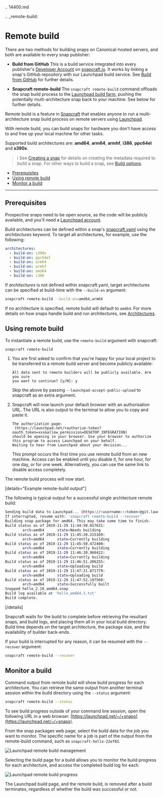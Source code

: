 .. 14400.md

.. _remote-build:

# Remote build

There are two methods for building snaps on Canonical-hosted servers, and both are available to every snap publisher:

- **Build from GitHub**
This is a build service integrated into every publisher's [Developer Account](create-a-developer-account.md) on [snapcraft.io](https://snapcraft.io/). It works by linking a snap's GitHub repository with our Launchpad build service. See [Build from GitHub](build-from-github.md) for further details.

- **Snapcraft remote-build**
  The `snapcraft remote-build` command offloads the snap build process to the [Launchpad build farm](https://launchpad.net/builders), pushing the potentially multi-architecture snap back to your machine. See below for further details.


Remote build is a feature in [Snapcraft](snapcraft-overview.md) that enables anyone to run a multi-architecture snap build process on remote servers using [Launchpad](https://launchpad.net/).

With remote build, you can build snaps for hardware you don't have access to and free up your local machine for other tasks.

Supported build architectures are: **amd64**, **arm64**, **armhf**, **i386**, **ppc64el** and **s390x**.

> ℹ See [Creating a snap](creating-a-snap.md) for details on creating the metadata required to build a snap. For other ways to build a snap, see [Build options](build-options.md).

- [Prerequisites](#heading--prerequisites)
- [Using remote build](#heading--using)
- [Monitor a build](#heading--monitor)

---
<h2 id='heading--prerequisites'>Prerequisites</h2>

Prospective snaps need to be open source, as the code will be publicly available, and you'll need a [Launchpad account](https://login.launchpad.net/+new_account).

Build architectures can be defined within a snap's [snapcraft.yaml](the-snapcraft-yaml-schema.md) using the _architectures_ keyword. To target all architectures, for example, use the following:

```yaml
architectures:
  - build-on: s390x
  - build-on: ppc64el
  - build-on: arm64
  - build-on: armhf
  - build-on: amd64
  - build-on: i386
```

If _architectures_ is not defined within snapcraft.yaml, target architectures can  be specified at build-time with the `--build-on` argument:

```bash
snapcraft remote-build --build-on=amd64,arm64
```

If no architecture is specified, remote build will default to `amd64`. For more details on how snaps handle build and run architectures, see [Architectures](architectures.md).

<h2 id='heading--using'>Using remote build</h2>

To instantiate a remote build, use the `remote-build` argument with snapcraft:

```bash
snapcraft remote-build
```

1. You are first asked to confirm that you're happy for your local project to be transferred to a remote build server and become publicly available:

    ```no-highlight
    All data sent to remote builders will be publicly available. Are you sure
    you want to continue? [y/N]: y
    ```

   Skip the above by passing `--launchpad-accept-public-upload` to snapcraft as an extra argument.

 1. Snapcraft will now launch your default browser with an authorisation URL. The URL is also output to the terminal to allow you to copy and paste it.

    ```no-highlight
    The authorization page:
     (https://launchpad.net/+authorize-token?
    oauth_token=xxx&allow_permission=DESKTOP_INTEGRATION)
    should be opening in your browser. Use your browser to authorize
    this program to access Launchpad on your behalf.
    Waiting to hear from Launchpad about your decision...
    ```

    This prompt occurs the first time you use remote build from an new machine. Access can be enabled until you disable it, for one hour, for one day, or for one week. Alternatively, you can use the same link to disable access completely.

The remote build process will now start.

[details="Example remote-build output"]

The following is typical output for a successful single architecture remote build:

```bash
Sending build data to Launchpad... (https://<username>:<token>@git.launchpad.net/<username>/+git/snapcraft-hello-22ef03/)
If interrupted, resume with: 'snapcraft remote-build --recover'
Building snap package for amd64. This may take some time to finish.
Build status as of 2019-11-29 11:44:50.017631:
        arch=amd64      state=Needs building
Build status as of 2019-11-29 11:45:20.215169:
        arch=amd64      state=Currently building
Build status as of 2019-11-29 11:45:50.472400:
        arch=amd64      state=Currently building
Build status as of 2019-11-29 11:46:20.968422:
        arch=amd64      state=Currently building
Build status as of 2019-11-29 11:46:51.206255:
        arch=amd64      state=Uploading build
Build status as of 2019-11-29 11:47:21.871779:
        arch=amd64      state=Uploading build
Build status as of 2019-11-29 11:47:52.197560:
        arch=amd64      state=Successfully built
Snapped hello_2.10_amd64.snap
Build log available at 'hello_amd64.1.txt'
Build complete.
```
[/details]

Snapcraft waits for the build to complete before retrieving the resultant snaps, and build logs, and placing them all in your local build directory. Build time depends on the target architecture, the package size, and the availability of builder back-ends.

If your build is interrupted for any reason, it can be resumed with the `--recover` argument:

```bash
snapcraft remote-build --recover
```

<h2 id='heading--monitor'>Monitor a build</h2>

Command output from remote build will show build progress for each architecture. You can retrieve the same output from another terminal session within the build directory using the `--status` argument:

```bash
snapcraft remote-build --status
```

To see build progress outside of your command line session, open the following URL in a web browser: [https://launchpad.net/~/+snaps](https://launchpad.net/~/+snaps).

From the snap packages web page, select the build data for the job you want to monitor. The specific name for a job is part of the output from the remote-build command, such as `snapcraft-hello-22ef03`.

![Launchpad remote build management](https://assets.ubuntu.com/v1/04cd2c65-snapcraft-hello_01.png)

Selecting the build page for a build allows you to monitor the build progress for each architecture, and access the completed build log for each.

<img src="https://assets.ubuntu.com/v1/089f76d8-snapcraft-hello_02.png" alt="Launchpad remote build progress">

The Launchpad build page, and the remote build, is removed after a build terminates, regardless of whether the build was successful or not.